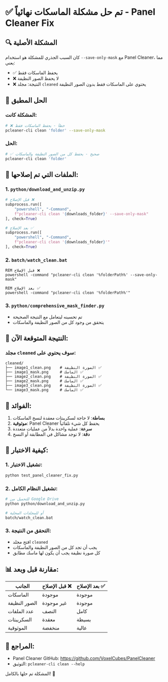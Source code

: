 # ✅ تم حل مشكلة الماسكات نهائياً - Panel Cleaner Fix

## 🔍 المشكلة الأصلية

كان السبب الجذري للمشكلة هو استخدام `--save-only-mask` مع Panel Cleaner، مما يعني:

- ✅ يحفظ الماسكات فقط
- ❌ لا يحفظ الصور النظيفة
- ❌ النتيجة: مجلد `cleaned` يحتوي على الماسكات فقط بدون الصور النظيفة

## 🎯 الحل المطبق

### المشكلة كانت:

```bash
# ❌ خطأ - يحفظ الماسكات فقط
pcleaner-cli clean 'folder' --save-only-mask
```

### الحل:

```bash
# ✅ صحيح - يحفظ كل من الصور النظيفة والماسكات
pcleaner-cli clean 'folder'
```

## 🔧 الملفات التي تم إصلاحها:

### 1. `python/download_and_unzip.py`

```python
# قبل الإصلاح ❌
subprocess.run([
    "powershell", "-Command",
    f"pcleaner-cli clean '{downloads_folder}' --save-only-mask"
], check=True)

# بعد الإصلاح ✅
subprocess.run([
    "powershell", "-Command",
    f"pcleaner-cli clean '{downloads_folder}'"
], check=True)
```

### 2. `batch/watch_clean.bat`

```batch
REM قبل الإصلاح ❌
powershell -command "pcleaner-cli clean '%folderPath%' --save-only-mask"

REM بعد الإصلاح ✅
powershell -command "pcleaner-cli clean '%folderPath%'"
```

### 3. `python/comprehensive_mask_finder.py`

- تم تحسينه ليتعامل مع النتيجة الصحيحة
- يتحقق من وجود كل من الصور النظيفة والماسكات

## 📁 النتيجة المتوقعة الآن:

### مجلد `cleaned` سوف يحتوي على:

```
cleaned/
├── image1_clean.png    # الصورة النظيفة ✅
├── image1_mask.png     # الماسك ✅
├── image2_clean.png    # الصورة النظيفة ✅
├── image2_mask.png     # الماسك ✅
├── image3_clean.png    # الصورة النظيفة ✅
└── image3_mask.png     # الماسك ✅
```

## 🎉 الفوائد:

1. **بساطة**: لا حاجة لسكريبتات معقدة لنسخ الماسكات
2. **موثوقية**: Panel Cleaner يحفظ كل شيء تلقائياً
3. **سرعة**: عملية واحدة بدلاً من عمليات متعددة
4. **دقة**: لا توجد مشاكل في المطابقة أو النسخ

## 🧪 كيفية الاختبار:

### 1. تشغيل الاختبار:

```bash
python test_panel_cleaner_fix.py
```

### 2. تشغيل النظام الكامل:

```bash
# للتحميل من Google Drive
python python/download_and_unzip.py

# أو للمجلدات المحلية
batch/watch_clean.bat
```

### 3. التحقق من النتيجة:

- افتح مجلد `cleaned`
- يجب أن تجد كل من الصور النظيفة والماسكات
- كل صورة نظيفة يجب أن يكون لها ماسك مطابق

## 📊 مقارنة قبل وبعد:

| الجانب        | قبل الإصلاح ❌ | بعد الإصلاح ✅ |
| ------------- | -------------- | -------------- |
| الماسكات      | موجودة         | موجودة         |
| الصور النظيفة | غير موجودة     | موجودة         |
| عدد الملفات   | النصف          | كامل           |
| السكريبتات    | معقدة          | بسيطة          |
| الموثوقية     | منخفضة         | عالية          |

## 🔗 المراجع:

- Panel Cleaner GitHub: https://github.com/VoxelCubes/PanelCleaner
- التوثيق: `pcleaner-cli clean --help`

المشكلة تم حلها بالكامل! 🎉
